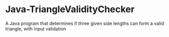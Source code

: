 # Java-TriangleValidityChecker
A Java program that determines if three given side lengths can form a valid triangle, with input validation
